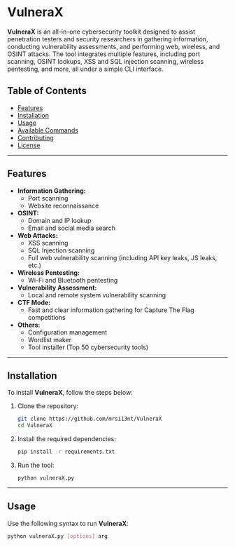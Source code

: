 # VulneraX

**VulneraX** is an all-in-one cybersecurity toolkit designed to assist penetration testers and security researchers in gathering information, conducting vulnerability assessments, and performing web, wireless, and OSINT attacks. The tool integrates multiple features, including port scanning, OSINT lookups, XSS and SQL injection scanning, wireless pentesting, and more, all under a simple CLI interface.

## Table of Contents
- [Features](#features)
- [Installation](#installation)
- [Usage](#usage)
- [Available Commands](#available-commands)
- [Contributing](#contributing)
- [License](#license)

---

## Features

- **Information Gathering:**
  - Port scanning
  - Website reconnaissance
- **OSINT:**
  - Domain and IP lookup
  - Email and social media search
- **Web Attacks:**
  - XSS scanning
  - SQL Injection scanning
  - Full web vulnerability scanning (including API key leaks, JS leaks, etc.)
- **Wireless Pentesting:**
  - Wi-Fi and Bluetooth pentesting
- **Vulnerability Assessment:**
  - Local and remote system vulnerability scanning
- **CTF Mode:**
  - Fast and clear information gathering for Capture The Flag competitions
- **Others:**
  - Configuration management
  - Wordlist maker
  - Tool installer (Top 50 cybersecurity tools)

---

## Installation

To install **VulneraX**, follow the steps below:

1. Clone the repository:
    ```bash
    git clone https://github.com/mrsi13nt/VulneraX
    cd VulneraX
    ```

2. Install the required dependencies:
    ```bash
    pip install -r requirements.txt
    ```

3. Run the tool:
    ```bash
    python vulneraX.py
    ```

---

## Usage

Use the following syntax to run **VulneraX**:
```bash
python vulneraX.py [options] arg
